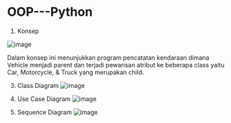# OOP---Python

1. Konsep

![image](https://github.com/user-attachments/assets/4d2f997b-4f0d-4d43-bc27-a8d4176ee783)

Dalam konsep ini menunjukkan program pencatatan kendaraan dimana Vehicle menjadi parent dan terjadi pewarisan atribut ke beberapa class yaitu Car, Motorcycle, & Truck yang merupakan child.

3. Class Diagram
![image](https://github.com/user-attachments/assets/77a76908-5ad5-4252-9169-bb20cfae9dac)


4. Use Case Diagram
![image](https://github.com/user-attachments/assets/e08b5d51-c335-44c0-8bcb-39cbed9eb89f)


5. Sequence Diagram
![image](https://github.com/user-attachments/assets/690c513c-ea9f-4d35-ace6-726aff8249a1)
